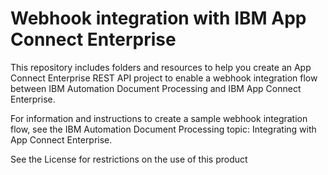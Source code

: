 # Webhook integration with IBM App Connect Enterprise


This repository includes folders and resources to help you create an App Connect Enterprise REST API project to enable a webhook integration flow between IBM Automation Document Processing and IBM App Connect Enterprise.

For information and instructions to create a sample webhook integration flow, see the IBM Automation Document Processing topic: Integrating with App Connect Enterprise.

See the License for restrictions on the use of this product

